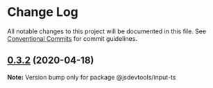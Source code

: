 # Change Log

All notable changes to this project will be documented in this file.
See [Conventional Commits](https://conventionalcommits.org) for commit guidelines.

## [0.3.2](https://github.com/jsdevtools/jsdevtools/compare/@jsdevtools/input-ts@0.3.1...@jsdevtools/input-ts@0.3.2) (2020-04-18)

**Note:** Version bump only for package @jsdevtools/input-ts
